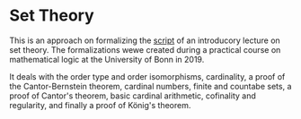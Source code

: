 # Set Theory

This is an approach on formalizing the
[script](http://www.math.uni-bonn.de/ag/logik/teaching/2018WS/set_theory/current_scriptum.pdf) of an
introducory lecture on set theory. The formalizations wewe created during a practical course on
mathematical logic at the University of Bonn in 2019.

It deals with the order type and order isomorphisms, cardinality, a proof of the Cantor-Bernstein
theorem, cardinal numbers, finite and countabe sets, a proof of Cantor's theorem, basic cardinal
arithmetic, cofinality and regularity, and finally a proof of König's theorem.

